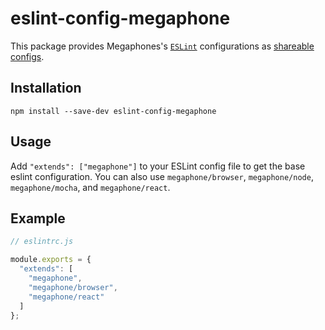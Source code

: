 # eslint-config-megaphone

This package provides Megaphones's [`ESLint`](http://eslint.org/) configurations as [shareable configs](http://eslint.org/docs/developer-guide/shareable-configs.html).

## Installation

`npm install --save-dev eslint-config-megaphone`

## Usage

Add `"extends": ["megaphone"]` to your ESLint config file to get the base eslint configuration. You can also use `megaphone/browser`, `megaphone/node`, `megaphone/mocha`, and `megaphone/react`.

## Example

```js
// eslintrc.js

module.exports = {
  "extends": [
    "megaphone",
    "megaphone/browser",
    "megaphone/react"
  ]
};
```

